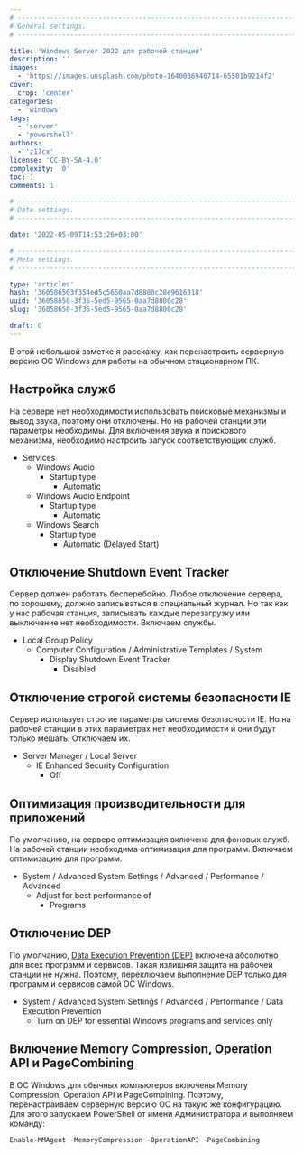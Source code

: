 ```yaml
---
# -------------------------------------------------------------------------------------------------------------------- #
# General settings.
# -------------------------------------------------------------------------------------------------------------------- #

title: 'Windows Server 2022 для рабочей станции'
description: ''
images:
  - 'https://images.unsplash.com/photo-1640086940714-65501b9214f2'
cover:
  crop: 'center'
categories:
  - 'windows'
tags:
  - 'server'
  - 'powershell'
authors:
  - 'z17cx'
license: 'CC-BY-SA-4.0'
complexity: '0'
toc: 1
comments: 1

# -------------------------------------------------------------------------------------------------------------------- #
# Date settings.
# -------------------------------------------------------------------------------------------------------------------- #

date: '2022-05-09T14:53:26+03:00'

# -------------------------------------------------------------------------------------------------------------------- #
# Meta settings.
# -------------------------------------------------------------------------------------------------------------------- #

type: 'articles'
hash: '360586503f354ed5c5650aa7d8800c28e9616318'
uuid: '36058650-3f35-5ed5-9565-0aa7d8800c28'
slug: '36058650-3f35-5ed5-9565-0aa7d8800c28'

draft: 0
---
```


В этой небольшой заметке я расскажу, как перенастроить серверную версию ОС Windows для работы на обычном стационарном ПК.

<!--more-->

## Настройка служб

На сервере нет необходимости использовать поисковые механизмы и вывод звука, поэтому они отключены. Но на рабочей станции эти параметры необходимы. Для включения звука и поискового механизма, необходимо настроить запуск соответствующих служб.

- Services
  - Windows Audio
    - Startup type
      - Automatic
  - Windows Audio Endpoint
    - Startup type
      - Automatic
  - Windows Search
    - Startup type
      - Automatic (Delayed Start)

## Отключение Shutdown Event Tracker

Сервер должен работать бесперебойно. Любое отключение сервера, по хорошему, должно записываться в специальный журнал. Но так как у нас рабочая станция, записывать каждые перезагрузку или выключение нет необходимости. Включаем службы.

- Local Group Policy
  - Computer Configuration / Administrative Templates / System
    - Display Shutdown Event Tracker
      - Disabled

## Отключение строгой системы безопасности IE

Сервер использует строгие параметры системы безопасности IE. Но на рабочей станции в этих параметрах нет необходимости и они будут только мешать. Отключаем их.

- Server Manager / Local Server
  - IE Enhanced Security Configuration
    - Off

## Оптимизация производительности для приложений

По умолчанию, на сервере оптимизация включена для фоновых служб. На рабочей станции необходима оптимизация для программ. Включаем оптимизацию для программ.

- System / Advanced System Settings / Advanced / Performance / Advanced
  - Adjust for best performance of
    - Programs

## Отключение DEP

По умолчанию, [Data Execution Prevention (DEP)](https://docs.microsoft.com/en-us/windows/win32/memory/data-execution-prevention) включена абсолютно для всех программ и сервисов. Такая излишняя защита на рабочей станции не нужна. Поэтому, переключаем выполнение DEP только для программ и сервисов самой ОС Windows.

- System / Advanced System Settings / Advanced / Performance / Data Execution Prevention
  - Turn on DEP for essential Windows programs and services only

## Включение Memory Compression, Operation API и PageCombining

В ОС Windows для обычных компьютеров включены Memory Compression, Operation API и PageCombining. Поэтому, перенастраиваем серверную версию ОС на такую же конфигурацию. Для этого запускаем PowerShell от имени Администратора и выполняем команду:

```powershell
Enable-MMAgent -MemoryCompression -OperationAPI -PageCombining
```
